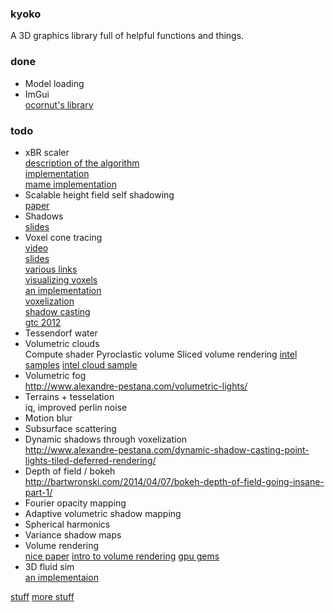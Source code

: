 ### kyoko ###

A 3D graphics library full of helpful functions and things.

### done ###

* Model loading
* ImGui    
	[ocornut's library](https://github.com/ocornut/imgui)

### todo ###

* xBR scaler  
	[description of the algorithm](http://board.byuu.org/viewtopic.php?f=10&t=2248)  
	[implementation](http://sourceforge.net/p/paintown/code/7842/tree/trunk/src/util/graphics/sdl/xbr.cpp)  
	[mame implementation](http://sourceforge.net/projects/hqmame/files/)  
* Scalable height field self shadowing  
	[paper](http://wili.cc/research/hfshadow/)  
* Shadows  
	[slides](http://advancedgraphics.marries.nl/lectures/03_shadows.pdf)
* Voxel cone tracing  
	[video](https://www.youtube.com/user/cheaterproject/videos)  
	[slides](http://www.slideshare.net/mmostajab/voxel-based-globalillumination)  
	[various links](http://d.hatena.ne.jp/hanecci/20131019/p5)  
	[visualizing voxels](http://www.alexandre-pestana.com/voxel-visualization-using-drawindexedinstancedindirect/)  
	[an implementation](https://github.com/otaku690/SparseVoxelOctree)  
	[voxelization](http://www.alexandre-pestana.com/voxelization-using-gpu-hardware-rasterizer/)  
	[shadow casting](http://www.alexandre-pestana.com/dynamic-shadow-casting-point-lights-tiled-deferred-rendering/)  
	[gtc 2012](http://www.icare3d.org/research/GTC2012_Voxelization_public.pdf)
* Tessendorf water  
* Volumetric clouds  
	Compute shader
	Pyroclastic volume
	Sliced volume rendering
	[intel samples](https://github.com/GameTechDev)
	[intel cloud sample](https://software.intel.com/en-us/blogs/2014/03/31/cloud-rendering-sample)
* Volumetric fog  
	http://www.alexandre-pestana.com/volumetric-lights/  
* Terrains + tesselation  
	iq, improved perlin noise
* Motion blur  
* Subsurface scattering  
* Dynamic shadows through voxelization  
	http://www.alexandre-pestana.com/dynamic-shadow-casting-point-lights-tiled-deferred-rendering/
* Depth of field / bokeh  
	http://bartwronski.com/2014/04/07/bokeh-depth-of-field-going-insane-part-1/
* Fourier opacity mapping  
* Adaptive volumetric shadow mapping  
* Spherical harmonics  
* Variance shadow maps  
* Volume rendering  
	[nice paper](http://magnuswrenninge.com/content/pubs/VolumetricMethodsInVisualEffects2010.pdf)
	[intro to volume rendering](http://graphicsrunner.blogspot.no/2009/01/volume-rendering-101.html)
	[gpu gems](http://http.developer.nvidia.com/GPUGems/gpugems_ch39.html)  
* 3D fluid sim  
	[an implementaion](http://scrawkblog.com/2014/01/09/gpu-gems-to-unity-3d-fluid-simulation/)
	
[stuff](http://advancedgraphics.marries.nl/)
[more stuff](http://oglplus.org/oglplus/html/examples.html)
